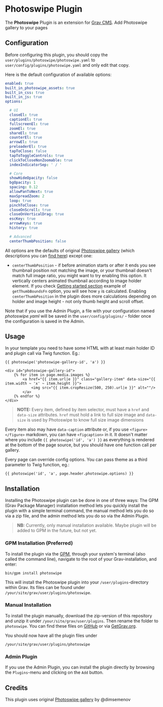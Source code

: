 # Photoswipe Plugin

The **Photoswipe** Plugin is an extension for [Grav CMS](http://github.com/getgrav/grav). Add Photoswipe gallery to your pages

## Configuration

Before configuring this plugin, you should copy the `user/plugins/photoswipe/photoswipe.yaml` to `user/config/plugins/photoswipe.yaml` and only edit that copy.

Here is the default configuration of available options:

```yaml
enabled: true
built_in_photoswipe_assets: true
built_in_css: true
built_in_js: true
options:

  # UI
  closeEl: true
  captionEl: true
  fullscreenEl: true
  zoomEl: true
  shareEl: true
  counterEl: true
  arrowEl: true
  preloaderEl: true
  tapToClose: false
  tapToToggleControls: true
  clickToCloseNonZoomable: true
  indexIndicatorSep: ' / '

  # Core
  showHideOpacity: false
  bgOpacity: 1
  spacing: 0.12
  allowPanToNext: true
  maxSpreadZoom: 2
  loop: true
  pinchToClose: true
  closeOnScroll: true
  closeOnVerticalDrag: true
  escKey: true
  arrowKeys: true
  history: true

  # Advanced
  centerThumbPosition: false
```

All options are the defaults of original [Photoswipe gallery](https://github.com/dimsemenov/PhotoSwipe) (which descriptions you can [find here](https://photoswipe.com/documentation/options.html)) except one:
- `centerThumbPosition` - if before animation starts or after it ends you see thumbnail position not matching the image, or your thumbnail doesn't match full image ratio, you might want to try enabling this option. It vertically centers animated thumbnail according to image holder element. If you check [Getting started section](https://photoswipe.com/documentation/getting-started.html) example of `getThumbBoundsFn` option, you will see how `y` is calculated. Enabling `centerThumbPosition` in the plugin does more calculations depending on holder and image height - not only thumb height and scroll offset.

Note that if you use the Admin Plugin, a file with your configuration named _photoswipe.yaml_ will be saved in the `user/config/plugins/` - folder once the configuration is saved in the Admin.

## Usage

In your template you need to have some HTML with at least main holder ID and plugin call via Twig function. Eg.:
```twig
{{ photoswipe('photoswipe-gallery-id', 'a') }}

<div id="photoswipe-gallery-id">
    {% for item in page.media.images %}
        <a href="{{ item.url|e }}" class="gallery-item" data-size="{{ item.width ~ 'x' ~ item.height }}">
            <img src="{{ item.cropResize(500, 250).url|e }}" alt=""/>
        </a>
    {% endfor %}
</div>
```

> **NOTE:** Every item, defined by item selector, must have a `href` and `data-size` attributes. `href` must hold a link to full size image and `data-size` is used by Photoswipe to know full size image dimensions

Every item also may have `data-caption` attribute or, if you use `<figure></figure>` markdown, you can have `<figcaption>` in it. It doesn't matter where you include `{{ photoswipe('id', 'a') }}` as everything is rendered at the bottom of the page source, but you should have one function call per gallery.

Every page can override config options. You can pass theme as a third parameter to Twig function, eg.:
```twig
{{ photoswipe('id', 'a', page.header.photoswipe.options) }}
```

## Installation

Installing the Photoswipe plugin can be done in one of three ways: The GPM (Grav Package Manager) installation method lets you quickly install the plugin with a simple terminal command, the manual method lets you do so via a zip file, and the admin method lets you do so via the Admin Plugin.

> **NB:** Currently, only manual installation available. Maybe plugin will be added to GPM in the future, but not yet.

### GPM Installation (Preferred)

To install the plugin via the [GPM](http://learn.getgrav.org/advanced/grav-gpm), through your system's terminal (also called the command line), navigate to the root of your Grav-installation, and enter:

    bin/gpm install photoswipe

This will install the Photoswipe plugin into your `/user/plugins`-directory within Grav. Its files can be found under `/your/site/grav/user/plugins/photoswipe`.

### Manual Installation

To install the plugin manually, download the zip-version of this repository and unzip it under `/your/site/grav/user/plugins`. Then rename the folder to `photoswipe`. You can find these files on [GitHub](https://github.com/karmalakas/grav-plugin-photoswipe) or via [GetGrav.org](http://getgrav.org/downloads/plugins#extras).

You should now have all the plugin files under

    /your/site/grav/user/plugins/photoswipe

### Admin Plugin

If you use the Admin Plugin, you can install the plugin directly by browsing the `Plugins`-menu and clicking on the `Add` button.

## Credits

This plugin uses original [Photoswipe gallery](https://github.com/dimsemenov/PhotoSwipe) by @dimsemenov
